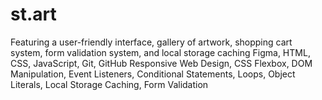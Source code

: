 # st.art


Featuring a user-friendly interface, gallery of artwork, shopping cart system, form validation system, and local storage caching
Figma, HTML, CSS, JavaScript, Git, GitHub
Responsive Web Design, CSS Flexbox, DOM Manipulation, Event Listeners, Conditional Statements, Loops, Object Literals, Local Storage Caching, Form Validation
